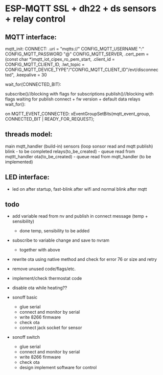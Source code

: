 # ESP-MQTT SSL + dh22 + ds sensors + relay control

## MQTT interface:

mqtt_init:
CONNECT:
    .uri = "mqtts://" CONFIG_MQTT_USERNAME ":" CONFIG_MQTT_PASSWORD "@" CONFIG_MQTT_SERVER,
    .cert_pem = (const char *)mqtt_iot_cipex_ro_pem_start,
    .client_id = CONFIG_MQTT_CLIENT_ID,
    .lwt_topic = CONFIG_MQTT_DEVICE_TYPE"/"CONFIG_MQTT_CLIENT_ID"/evt/disconnected",
    .keepalive = 30

wait_for(CONNECTED_BIT):

subscribe()//blocking with flags for subscriptions
publish()//blocking with flags waiting for publish
  connect + fw version + default data
  relays
wait_for():

on MQTT_EVENT_CONNECTED:
    xEventGroupSetBits(mqtt_event_group, CONNECTED_BIT | READY_FOR_REQUEST);
    

## threads model:
 main
 mqtt_handler (build-in)
 sensors (loop sonsor read and mqtt publish)
 blink - to be completed
 relays(to_be_created) - queue read from mqttt_handler
 ota(to_be_created) - queue read from mqtt_handler (to be implemented)


## LED interface:
 * led on after startup, fast-blink after wifi and normal blink after mqtt
 
## todo
 * add variable read from nv and publish in connect message (temp + sensibility)
   * done temp, sensibility to be added
 * subscribe to variable change and save to nvram
    * together with above
 * rewrite ota using native method and check for error 76 or size and retry
 * remove unused code/flags/etc.
 * implement/check thermostat code
 * disable ota while heating??


 * sonoff basic
   * glue serial
   * connect and monitor by serial
   * write 8266 firmware
   * check ota
   * connect jack socket for sensor
 * sonoff switch
   * glue serial
   * connect and monitor by serial
   * write 8266 firmware
   * check ota
   * design implement software for control